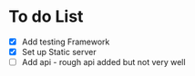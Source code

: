 # To do List

- [X] Add testing Framework
- [X] Set up Static server
- [ ] Add api - rough api added but not very well
